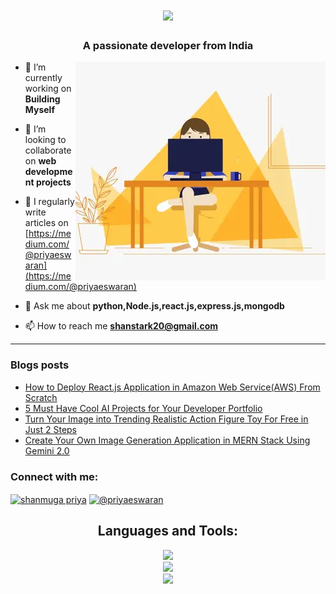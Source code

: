 <h1 align="center">
    <img src="https://readme-typing-svg.herokuapp.com/?font=Righteous&size=35&center=true&vCenter=true&width=500&height=70&duration=4000&lines=Hi+There!+👋;+I'm+Shanmuga+Priya!;" />
</h1>

<h3 align="center">A passionate developer from India</h3>
<img alt="profile gif" align="right" src=".github/workflows/ezgif.com-resize (1).webp">


- 🔭 I’m currently working on **Building Myself**

- 👯 I’m looking to collaborate on **web development projects**

- 📝 I regularly write articles on [https://medium.com/@priyaeswaran](https://medium.com/@priyaeswaran)

- 💬 Ask me about **python,Node.js,react.js,express.js,mongodb**

- 📫 How to reach me **shanstark20@gmail.com**

<hr>

### Blogs posts
<!-- BLOG-POST-LIST:START -->
- [How to Deploy React.js Application in Amazon Web Service&lpar;AWS&rpar; From Scratch](https://javascript.plainenglish.io/how-to-deploy-react-js-application-in-amazon-web-service-aws-from-scratch-085c6823a660?source=rss-97f138d31355------2)
- [5 Must Have Cool AI Projects for Your Developer Portfolio](https://ai.plainenglish.io/5-must-have-cool-ai-projects-for-your-developer-portfolio-ae118f7f4d7b?source=rss-97f138d31355------2)
- [Turn Your Image into Trending Realistic Action Figure Toy For Free in Just 2 Steps](https://medium.com/codeelevation/turn-your-image-into-trending-realistic-action-figure-toy-for-free-in-just-2-steps-abf4fede48a3?source=rss-97f138d31355------2)
- [Create Your Own Image Generation Application in MERN Stack Using Gemini 2.0](https://generativeai.pub/create-your-own-image-generation-application-in-mern-stack-using-gemini-2-0-1f9438026bcb?source=rss-97f138d31355------2)
<!-- BLOG-POST-LIST:END -->



<h3 align="left">Connect with me:</h3>
<p align="left">
<a href="https://www.linkedin.com/in/shanmuga-priya-e-tech2" target="blank"><img align="center" src="https://raw.githubusercontent.com/rahuldkjain/github-profile-readme-generator/master/src/images/icons/Social/linked-in-alt.svg" alt="shanmuga priya" height="30" width="40" /></a>
<a href="https://medium.com/@priyaeswaran" target="blank"><img align="center" src="https://raw.githubusercontent.com/rahuldkjain/github-profile-readme-generator/master/src/images/icons/Social/medium.svg" alt="@priyaeswaran" height="30" width="40" /></a>
</p>


<h2 align="center">Languages and Tools:</h2>

<div align="center">
    <img src="https://skillicons.dev/icons?i=html,css,javascript,react,nodejs,express" /><br>
    <img src="https://skillicons.dev/icons?i=redux,tailwindcss,python,flask,mongodb,pug" /><br>
    <img src ="https://skillicons.dev/icons?i=vscode,github,git,postman" /><br>
</div>






